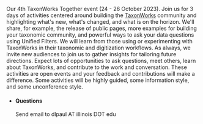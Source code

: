 Our 4th TaxonWorks Together event (24 - 26 October 2023). Join us for 3 days of activities centered around building the [TaxonWorks](http://taxonworks.org) community and highlighting what's new, what's changed, and what is on the horizon. We'll share, for example, the release of public pages, more examples for building your taxonomic community, and powerful ways to ask your data questions using Unified Filters. We will learn from those using or experimenting with TaxonWorks in their taxonomic and digitization workflows. As always, we invite new audiences to join us to gather insights for tailoring future directions. Expect lots of opportunities to ask questions, meet others, learn about TaxonWorks, and contribute to the work and conversation. These activities are open events and your feedback and contributions will make a difference. Some activities will be highly guided, some information style, and some unconference style.

- #### Questions
  Send email to dlpaul AT illinois DOT edu
